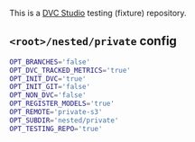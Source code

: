 This is a [DVC Studio](https://studio.iterative.ai) testing (fixture) repository.

## `<root>/nested/private` config

```bash
OPT_BRANCHES='false'
OPT_DVC_TRACKED_METRICS='true'
OPT_INIT_DVC='true'
OPT_INIT_GIT='false'
OPT_NON_DVC='false'
OPT_REGISTER_MODELS='true'
OPT_REMOTE='private-s3'
OPT_SUBDIR='nested/private'
OPT_TESTING_REPO='true'
```
